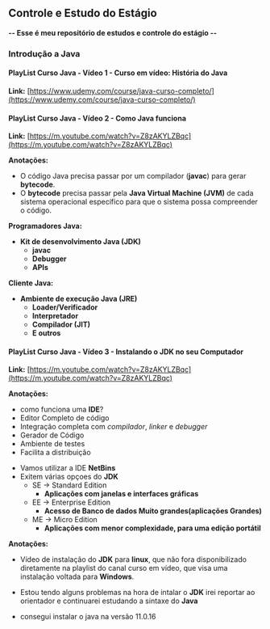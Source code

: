 ## Controle e Estudo do Estágio

**-- Esse é meu repositório de estudos e controle do estágio --**

### Introdução a Java

#### PlayList Curso Java - Vídeo 1 - Curso em vídeo: História do Java

**Link:** [https://www.udemy.com/course/java-curso-completo/](https://www.udemy.com/course/java-curso-completo/)

#### PlayList Curso Java - Vídeo 2 - Como Java funciona

**Link:** [https://m.youtube.com/watch?v=Z8zAKYLZBqc](https://m.youtube.com/watch?v=Z8zAKYLZBqc)

**Anotações:**

* O código Java precisa passar por um compilador (**javac**) para gerar **bytecode**.
* O **bytecode** precisa passar pela **Java Virtual Machine (JVM)** de cada sistema operacional específico para que o sistema possa compreender o código.

**Programadores Java:**

* **Kit de desenvolvimento Java (JDK)**
    * **javac**
    * **Debugger**
    * **APIs**

**Cliente Java:**

* **Ambiente de execução Java (JRE)**
    * **Loader/Verificador**
    * **Interpretador**
    * **Compilador (JIT)**
    * **E outros**
 
#### PlayList Curso Java - Vídeo 3 - Instalando o JDK no seu Computador

**Link:** [https://m.youtube.com/watch?v=Z8zAKYLZBqc](https://m.youtube.com/watch?v=Z8zAKYLZBqc)

**Anotações:**

- como funciona uma **IDE**?
- Editor Completo de código
- Integração completa com *compilador*, *linker* e *debugger*
- Gerador de Código
- Ambiente de testes
- Facilita a distribuição


* Vamos utilizar a IDE **NetBins**
* Exitem várias opçoes do **JDK**
  - SE -> Standard Edition
    * **Aplicações com janelas e interfaces gráficas**
  - EE -> Enterprise Edition
    * **Acesso de Banco de dados Muito grandes(aplicações Grandes)**
  - ME -> Micro Edition
    * **Aplicações com menor complexidade, para uma edição portátil**

**Anotações:**

- Vídeo de instalação do **JDK** para **linux**, que não fora disponibilizado diretamente na playlist do canal curso em vídeo, que visa uma instalação voltada para **Windows**.
- Estou tendo alguns problemas na hora de intalar o **JDK** irei reportar ao orientador e continuarei estudando a sintaxe do **Java**

- consegui instalar o java na versão 11.0.16


